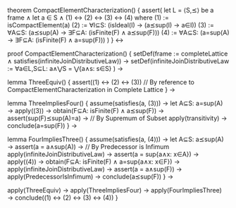 theorem CompactElementCharacterization() {
  assert(
    let L = ⟨S,⪯⟩ be a frame ∧
    let a ∈ S ∧
    (1) ↔ (2) ↔ (3) ↔ (4)
    where
      (1) := isCompactElement(a)
      (2) := ∀I⊆S: (isIdeal(I) → (a⪯sup(I) → a∈I))
      (3) := ∀A⊆S: (a⪯sup(A) → ∃F⊆A: (isFinite(F) ∧ a⪯sup(F)))
      (4) := ∀A⊆S: (a=sup(A) → ∃F⊆A: (isFinite(F) ∧ a=sup(F)))
  )
} ↔

proof CompactElementCharacterization() {
  setDef(frame := completeLattice ∧ satisfies(infiniteJoinDistributiveLaw)) →
  setDef(infiniteJoinDistributiveLaw := 
    ∀a∈L,S⊆L: a∧⋁S = ⋁{a∧s: s∈S}
  ) →
  
  lemma ThreeEquiv() {
    assert((1) ↔ (2) ↔ (3))
    // By reference to CompactElementCharacterization in Complete Lattice
  } →

  lemma ThreeImpliesFour() {
    assume(satisfies(a, (3))) →
    let A⊆S: a=sup(A) →
    apply((3)) →
    obtain(F⊆A: isFinite(F) ∧ a⪯sup(F)) →
    assert(sup(F)⪯sup(A)=a) → // By Supremum of Subset
    apply(transitivity) →
    conclude(a=sup(F))
  } →

  lemma FourImpliesThree() {
    assume(satisfies(a, (4))) →
    let A⊆S: a⪯sup(A) →
    assert(a = a∧sup(A)) → // By Predecessor is Infimum
    apply(infiniteJoinDistributiveLaw) →
    assert(a = sup{a∧x: x∈A}) →
    apply((4)) →
    obtain(F⊆A: isFinite(F) ∧ a=sup{a∧x: x∈F}) →
    apply(infiniteJoinDistributiveLaw) →
    assert(a = a∧sup(F)) →
    apply(PredecessorIsInfimum) →
    conclude(a⪯sup(F))
  } →

  apply(ThreeEquiv) →
  apply(ThreeImpliesFour) →
  apply(FourImpliesThree) →
  conclude((1) ↔ (2) ↔ (3) ↔ (4))
}